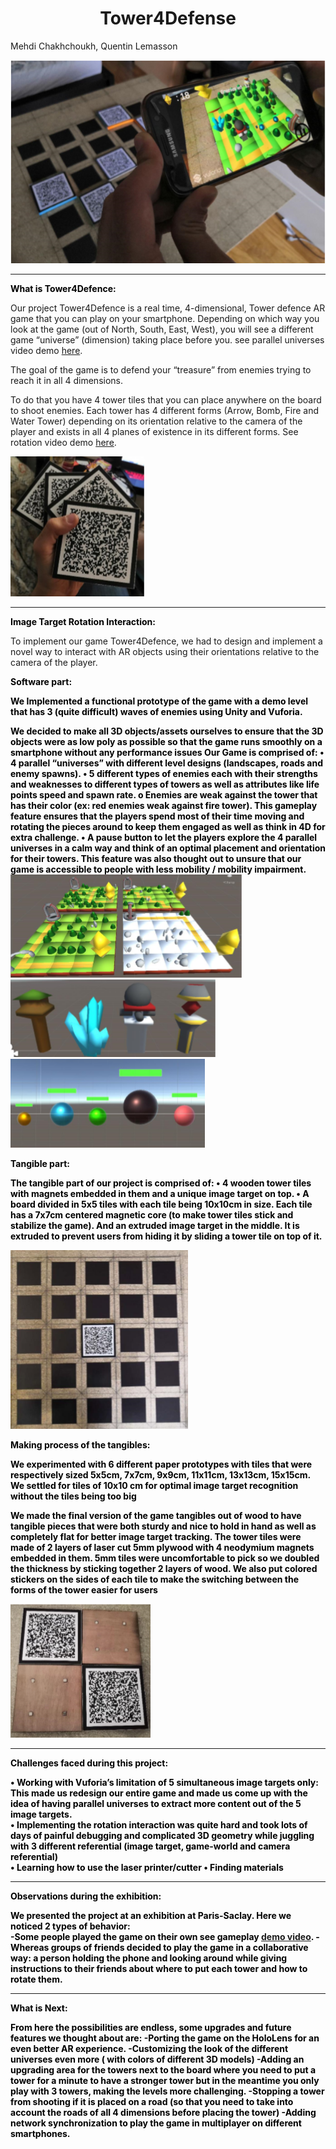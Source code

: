 


<h1 style="text-align: center;">Tower4Defense</h1> 
Mehdi Chakhchoukh, Quentin Lemasson

![ImageEx](/game.PNG?raw=true "") 

<hr> <p> <strong style="color: #000;">What is Tower4Defence: </strong> </p>

 Our project Tower4Defence is a real time, 4-dimensional, Tower defence AR game that you can play on your smartphone. Depending on which way you look at the game (out of North, South, East, West), you will see a different game “universe” (dimension) taking place before you. see parallel universes video demo [here](https://www.youtube.com/watch?v=gCURxKNXDcc&feature=youtu.be).
 
The goal of the game is to defend your “treasure” from enemies trying to reach it in all 4 dimensions. 
 
To do that you have 4 tower tiles that you can place anywhere on the board to shoot enemies. Each tower has 4 different forms (Arrow, Bomb, Fire and Water Tower) depending on its orientation relative to the camera of the player and exists in all 4 planes of existence in its different forms. See rotation video demo [here](https://www.youtube.com/watch?v=du3nK9W3kMQ&feature=youtu.be).


![ImageEx](/towerTiles.PNG?raw=true "") 


<hr> <p> <strong style="color: #000;">Image Target Rotation Interaction:  </strong> </p>

To implement our game Tower4Defence, we had to design and implement a novel way to interact with AR objects using their orientations relative to the camera of the player. 
 
 <strong style="color: #000;">Software part: 
 
We Implemented a functional prototype of the game with a demo level that has 3 (quite difficult) waves of enemies using Unity and Vuforia. 
 
We decided to make all 3D objects/assets ourselves to ensure that the 3D objects were as low poly as possible so that the game runs smoothly on a smartphone without any performance issues   Our Game is comprised of:
 • 4 parallel “universes” with different level designs (landscapes, roads and enemy spawns).
 • 5 different types of enemies each with their strengths and weaknesses to different types of towers as well as attributes like life points speed and spawn rate. o Enemies are weak against the tower that has their color (ex: red enemies weak against fire tower). This gameplay feature ensures that the players spend most of their time moving and rotating the pieces around to keep them engaged as well as think in 4D for extra challenge.
 • A pause button to let the players explore the 4 parallel universes in a calm way and think of an optimal placement and orientation for their towers. This feature was also thought out to unsure that our game is accessible to people with less mobility / mobility impairment. 
![ImageEx](/boards.PNG?raw=true "") 
![ImageEx](/towers.PNG?raw=true "")
![ImageEx](/enemies.PNG?raw=true "") 

<strong style="color: #000;">Tangible part: 

The tangible part of our project is comprised of:  • 4 wooden tower tiles with magnets embedded in them and a unique image target on top. • A board divided in 5x5 tiles with each tile being 10x10cm in size. Each tile has a 7x7cm centered magnetic core (to make tower tiles stick and stabilize the game). And an extruded image target in the middle. It is extruded to prevent users from hiding it by sliding a tower tile on top of it. 

![ImageEx](/woodboard.PNG?raw=true "") 


<strong style="color: #000;">Making process of the tangibles:  

We experimented with 6 different paper prototypes with tiles that were respectively sized 5x5cm, 7x7cm, 9x9cm, 11x11cm, 13x13cm, 15x15cm. 
We settled for tiles of 10x10 cm for optimal image target recognition without the tiles being too big 
 
We made the final version of the game tangibles out of wood to have tangible pieces that were both sturdy and nice to hold in hand as well as completely flat for better image target tracking. 
The tower tiles were made of 2 layers of laser cut 5mm plywood with 4 neodymium magnets embedded in them. 5mm tiles were uncomfortable to pick so we doubled the thickness by sticking together 2 layers of wood. We also put colored stickers on the sides of each tile to make the switching between the forms of the tower easier for users

![ImageEx](/magnets.PNG?raw=true "") 


<hr> <p> <strong style="color: #000;">Challenges faced during this project:   </strong> </p>

• Working with Vuforia’s limitation of 5 simultaneous image targets only: This made us redesign our entire game and made us come up with the idea of having parallel universes to extract more content out of the 5 image targets.  
• Implementing the rotation interaction was quite hard and took lots of days of painful debugging and complicated 3D geometry while juggling with 3 different referential (image target, game-world and camera referential)   
• Learning how to use the laser printer/cutter 
• Finding materials  

<hr> <p> <strong style="color: #000;">Observations during the exhibition:    </strong> </p>

We presented the project at an exhibition at Paris-Saclay.
Here we noticed 2 types of behavior:  
-Some people played the game on their own see gameplay [demo video](https://www.youtube.com/watch?v=oFp9YAHoBZ8&feature=youtu.be).
-Whereas groups of friends decided to play the game in a collaborative way: a person holding the phone and looking around while giving instructions to their friends about where to put each tower and how to rotate them.

<hr> <p> <strong style="color: #000;">What is Next:   </strong> </p>
From here the possibilities are endless, some upgrades and future features we thought about are: -Porting the game on the HoloLens for an even better AR experience. -Customizing the look of the different universes even more ( with colors of different 3D models)  -Adding an upgrading area for the towers next to the board where you need to put a tower for a minute to have a stronger tower but in the meantime you only play with 3 towers, making the levels more challenging. -Stopping a tower from shooting if it is placed on a road (so that you need to take into account the roads of all 4 dimensions before placing the tower) -Adding network synchronization to play the game in multiplayer on different smartphones. 


 


